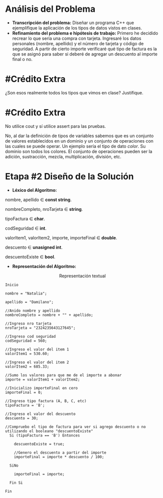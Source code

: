 # Análisis del Problema

- **Transcripción del problema:** Diseñar un programa C++ que ejemplifique la aplicación de los tipos de datos vistos en clases.
- **Refinamiento del problema e hipótesis de trabajo:** Primero he decidido recrear lo que sería una compra con tarjeta. Ingresaré los datos personales (nombre, apellido) y el número de tarjeta y código de seguridad.
A partir de cierto importe verificaré qué tipo de factura es la que se asignó para saber si deberé de agregar un descuento al importe final o no.

# #Crédito Extra
¿Son esos realmente todos los tipos que vimos en clase?
Justifique.

# #Crédito Extra
No utilice cout y sí utilice assert para las pruebas.

No, al dar la definición de tipos de variables sabemos que es un conjunto de valores establecidos en un dominio y un conjunto de operaciones con las cuales se puede operar.
Un ejemplo sería el tipo de dato *color*. Su dominio son todos los colores. El conjunto de operaciones pueden ser la adición, sustracción, mezcla, multiplicación, división, etc.

# Etapa #2 Diseño de la Solución


- **Léxico del Algoritmo:** 

nombre, apellido ∈ **const string**.


nombreCompleto, nroTarjeta ∈ **string**.

tipoFactura ∈ **char**.


codSeguridad ∈ **int**.


valorItem1, valorItem2, importe, importeFinal  ∈ **double**.


descuento ∈ **unasigned int**.


descuentoExiste ∈ **bool**.



- **Representación del Algoritmo:**

<p align="center">
  Representación textual
</p>

    Inicio
    
    nombre = "Natalia";
    
    apellido = "Damilano";
    
    //Anido nombre y apellido
    nombreCompleto = nombre + "" + apellido;
    
    //Ingreso nro tarjeta
    nroTarjeta = "2324235643127645";
    
    //Ingreso cod seguridad
    codSeguridad = 560;
    
    //Ingreso el valor del item 1
    valorItem1 = 530.60;
    
    //Ingreso el valor del item 2
    valorItem2 = 685.33;
    
    //Sumo los valores para que me de el importe a abonar
    importe = valorItem1 + valorItem2;
    
    //Inicializo importeFinal en cero
    importeFinal = 0;
    
    //Ingreso tipo factura (A, B, C, etc)
    tipoFactura = 'B';
    
    //Ingreso el valor del descuento
    descuento = 30;

    //Compruebo el tipo de factura para ver si agrego descuento o no utilizando el booleano "descuentoExiste"
      Si (tipoFactura == 'B') Entonces
    
        descuentoExiste = true;
      
        //Genero el descuento a partir del importe
        importeFinal = importe * descuento / 100;

      SiNo
    
        importeFinal = importe;
        
      Fin Si
    
    Fin
